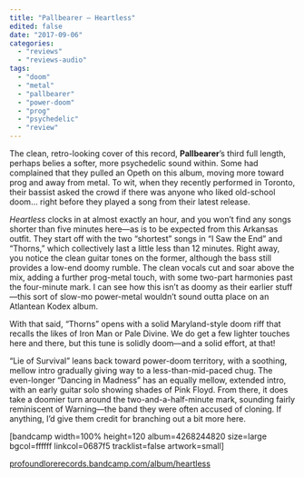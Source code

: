 ```yaml
---
title: "Pallbearer – Heartless"
edited: false
date: "2017-09-06"
categories:
  - "reviews"
  - "reviews-audio"
tags:
  - "doom"
  - "metal"
  - "pallbearer"
  - "power-doom"
  - "prog"
  - "psychedelic"
  - "review"
---
```


The clean, retro-looking cover of this record, **Pallbearer**’s third full length, perhaps belies a softer, more psychedelic sound within. Some had complained that they pulled an Opeth on this album, moving more toward prog and away from metal. To wit, when they recently performed in Toronto, their bassist asked the crowd if there was anyone who liked old-school doom… right before they played a song from their latest release.

_Heartless_ clocks in at almost exactly an hour, and you won’t find any songs shorter than five minutes here—as is to be expected from this Arkansas outfit. They start off with the two “shortest” songs in “I Saw the End” and “Thorns,” which collectively last a little less than 12 minutes. Right away, you notice the clean guitar tones on the former, although the bass still provides a low-end doomy rumble. The clean vocals cut and soar above the mix, adding a further prog-metal touch, with some two-part harmonies past the four-minute mark. I can see how this isn’t as doomy as their earlier stuff—this sort of slow-mo power-metal wouldn’t sound outta place on an Atlantean Kodex album.

With that said, “Thorns” opens with a solid Maryland-style doom riff that recalls the likes of Iron Man or Pale Divine. We do get a few lighter touches here and there, but this tune is solidly doom—and a solid effort, at that!

“Lie of Survival” leans back toward power-doom territory, with a soothing, mellow intro gradually giving way to a less-than-mid-paced chug. The even-longer “Dancing in Madness” has an equally mellow, extended intro, with an early guitar solo showing shades of Pink Floyd. From there, it does take a doomier turn around the two-and-a-half-minute mark, sounding fairly reminiscent of Warning—the band they were often accused of cloning. If anything, I’d give them credit for branching out a bit more here.

\[bandcamp width=100% height=120 album=4268244820 size=large bgcol=ffffff linkcol=0687f5 tracklist=false artwork=small\]

[profoundlorerecords.bandcamp.com/album/heartless](https://profoundlorerecords.bandcamp.com/album/heartless)
